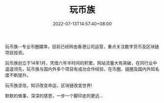 ﻿---
weight: 
title: "玩币族"
description: "专业币圈媒体，原由杭州觅凡网络科技运营，目前已经转由香港公司运营，重点关注数字货币及区块链项目投资"
date: 2022-07-13T14:57:40+08:00
lastmod: 2022-07-13T14:57:40+08:00
draft: false
authors: ["Simon"]
featuredImage: "wanbizu.png"
link: "http://www.wanbizu.com/"
tags: ["元宇宙资讯","玩币族"]
categories: ["navigation"]
navigation: ["元宇宙资讯"]
lightgallery: true
toc: true
pinned: false
recommend: false
recommend1: false
---
玩币族--专业币圈媒体，目前已经转由香港公司运营，重点关注数字货币及区块链项目投资。

玩币族创立于14年1月，凭借六年半时间的积累，网站流量大有突破，在同行业中遥遥领先，玩币族与国内外多个项目有成功合作经验，在币圈、链圈及国内外知名度不断提升。

玩币族坚信，知识改变命运，区块链改变世界!

默默的做事，深深的感恩，一步一个脚印走的更远…